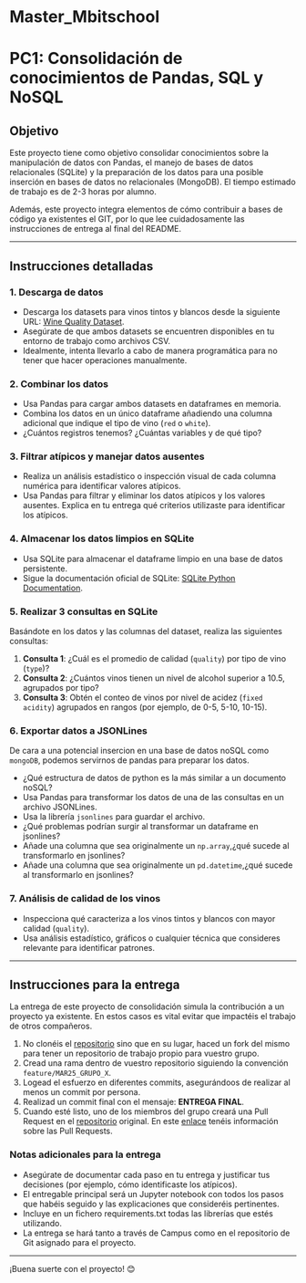 # Master_Mbitschool

# PC1: Consolidación de conocimientos de Pandas, SQL y NoSQL

## Objetivo
Este proyecto tiene como objetivo consolidar conocimientos sobre la manipulación de datos con Pandas, el manejo de bases de datos relacionales (SQLite) y la preparación de los datos para una posible inserción en bases de datos 
no relacionales (MongoDB). El tiempo estimado de trabajo es de 2-3 horas por alumno.

Además, este proyecto integra elementos de cómo contribuir a bases de código ya existentes el GIT, por lo que  lee cuidadosamente
las instrucciones de entrega al final del README.

---

## Instrucciones detalladas

### 1. Descarga de datos
- Descarga los datasets para vinos tintos y blancos desde la siguiente URL: [Wine Quality Dataset](http://archive.ics.uci.edu/dataset/186/wine+quality).
- Asegúrate de que ambos datasets se encuentren disponibles en tu entorno de trabajo como archivos CSV.
- Idealmente, intenta llevarlo a cabo de manera programática para no tener que hacer operaciones manualmente.

### 2. Combinar los datos
- Usa Pandas para cargar ambos datasets en dataframes en memoria.
- Combina los datos en un único dataframe añadiendo una columna adicional que indique el tipo de vino (`red` o `white`).
- ¿Cuántos registros tenemos? ¿Cuántas variables y de qué tipo?

### 3. Filtrar atípicos y manejar datos ausentes
- Realiza un análisis estadístico o inspección visual de cada columna numérica para identificar valores atípicos.
- Usa Pandas para filtrar y eliminar los datos atípicos y los valores ausentes. Explica en tu entrega qué criterios utilizaste para identificar los atípicos.

### 4. Almacenar los datos limpios en SQLite
- Usa SQLite para almacenar el dataframe limpio en una base de datos persistente.
- Sigue la documentación oficial de SQLite: [SQLite Python Documentation](https://docs.python.org/3/library/sqlite3.html).

### 5. Realizar 3 consultas en SQLite
Basándote en los datos y las columnas del dataset, realiza las siguientes consultas:
1. **Consulta 1**: ¿Cuál es el promedio de calidad (`quality`) por tipo de vino (`type`)?
2. **Consulta 2**: ¿Cuántos vinos tienen un nivel de alcohol superior a 10.5, agrupados por tipo?
3. **Consulta 3**: Obtén el conteo de vinos por nivel de acidez (`fixed acidity`) agrupados en rangos (por ejemplo, de 0-5, 5-10, 10-15).

### 6. Exportar datos a JSONLines
De cara a una potencial insercion en una base de datos noSQL como `mongoDB`, podemos servirnos de pandas para preparar los datos. 
- ¿Qué estructura de datos de python es la más similar a un documento noSQL? 
- Usa Pandas para transformar los datos de una de las consultas en un archivo JSONLines.
- Usa la librería `jsonlines` para guardar el archivo.
- ¿Qué problemas podrían surgir al transformar un dataframe en jsonlines? 
- Añade una columna que sea originalmente un `np.array`,¿qué sucede al transformarlo en jsonlines? 
- Añade una columna que sea originalmente un `pd.datetime`,¿qué sucede al transformarlo en jsonlines?

### 7. Análisis de calidad de los vinos
- Inspecciona qué caracteriza a los vinos tintos y blancos con mayor calidad (`quality`).
- Usa análisis estadístico, gráficos o cualquier técnica que consideres relevante para identificar patrones.

---

## Instrucciones para la entrega
La entrega de este proyecto de consolidación simula la contribución a un proyecto ya existente. En estos casos es vital
evitar que impactéis el trabajo de otros compañeros. 

1. No clonéis el [repositorio](https://github.com/MBIT-School-Academy/MIA-MDS-MDE-PC1.git) sino que en su lugar,
haced un fork del mismo para tener un repositorio de trabajo propio para vuestro grupo. 
2. Cread una rama dentro de vuestro repositorio siguiendo la convención `feature/MAR25_GRUPO_X`.
3. Logead el esfuerzo en diferentes commits, asegurándoos de realizar al menos un commit por persona.
4. Realizad un commit final con el mensaje: **ENTREGA FINAL**.
5. Cuando esté listo, uno de los miembros del grupo creará una Pull Request en el [repositorio](https://github.com/MBIT-School-Academy/MIA-MDS-MDE-PC1.git) original. 
En este [enlace](https://docs.github.com/es/pull-requests/collaborating-with-pull-requests/proposing-changes-to-your-work-with-pull-requests/about-pull-requests) tenéis 
información sobre las Pull Requests.


### Notas adicionales para la entrega
- Asegúrate de documentar cada paso en tu entrega y justificar tus decisiones (por ejemplo, cómo identificaste los atípicos).
- El entregable principal será un Jupyter notebook con todos los pasos que habéis seguido y las explicaciones que consideréis pertinentes.
- Incluye en un fichero requirements.txt todas las librerías que estés utilizando.
- La entrega se hará tanto a través de Campus como en el repositorio de Git asignado para el proyecto.

---

¡Buena suerte con el proyecto! 😊

